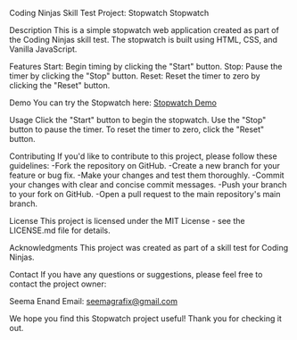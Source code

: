 Coding Ninjas Skill Test Project: Stopwatch
Stopwatch

Description
This is a simple stopwatch web application created as part of the Coding Ninjas skill test. The stopwatch is built using HTML, CSS, and Vanilla JavaScript.


Features
Start: Begin timing by clicking the "Start" button.
Stop: Pause the timer by clicking the "Stop" button.
Reset: Reset the timer to zero by clicking the "Reset" button.

Demo
You can try the Stopwatch here: [Stopwatch Demo](https://bit.ly/3Z6hYUy)

Usage
Click the "Start" button to begin the stopwatch.
Use the "Stop" button to pause the timer.
To reset the timer to zero, click the "Reset" button.

Contributing
If you'd like to contribute to this project, please follow these guidelines:
-Fork the repository on GitHub.
-Create a new branch for your feature or bug fix.
-Make your changes and test them thoroughly.
-Commit your changes with clear and concise commit messages.
-Push your branch to your fork on GitHub.
-Open a pull request to the main repository's main branch.

License
This project is licensed under the MIT License - see the LICENSE.md file for details.

Acknowledgments
This project was created as part of a skill test for Coding Ninjas.

Contact
If you have any questions or suggestions, please feel free to contact the project owner:

Seema Enand
Email: seemagrafix@gmail.com

We hope you find this Stopwatch project useful! Thank you for checking it out.
